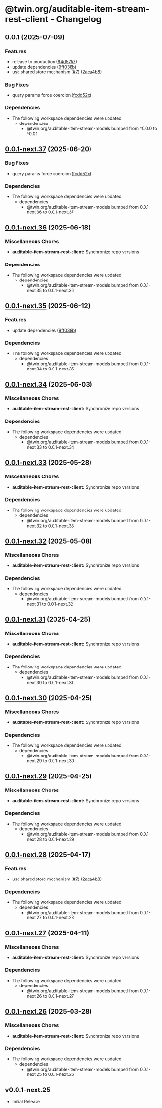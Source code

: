 # @twin.org/auditable-item-stream-rest-client - Changelog

## 0.0.1 (2025-07-09)


### Features

* release to production ([94d5757](https://github.com/twinfoundation/auditable-item-stream/commit/94d5757ff28b5462564f4ded56c8a3db781f2901))
* update dependencies ([9ff038b](https://github.com/twinfoundation/auditable-item-stream/commit/9ff038b7e76e9fb586be4f2321231f04258ef794))
* use shared store mechanism ([#7](https://github.com/twinfoundation/auditable-item-stream/issues/7)) ([2aca4b8](https://github.com/twinfoundation/auditable-item-stream/commit/2aca4b85b0102f91c90619f02b116541786cf539))


### Bug Fixes

* query params force coercion ([fcdd52c](https://github.com/twinfoundation/auditable-item-stream/commit/fcdd52cf8262a3bc19f6e7e9e6ef145890a9c8aa))


### Dependencies

* The following workspace dependencies were updated
  * dependencies
    * @twin.org/auditable-item-stream-models bumped from ^0.0.0 to ^0.0.1

## [0.0.1-next.37](https://github.com/twinfoundation/auditable-item-stream/compare/auditable-item-stream-rest-client-v0.0.1-next.36...auditable-item-stream-rest-client-v0.0.1-next.37) (2025-06-20)


### Bug Fixes

* query params force coercion ([fcdd52c](https://github.com/twinfoundation/auditable-item-stream/commit/fcdd52cf8262a3bc19f6e7e9e6ef145890a9c8aa))


### Dependencies

* The following workspace dependencies were updated
  * dependencies
    * @twin.org/auditable-item-stream-models bumped from 0.0.1-next.36 to 0.0.1-next.37

## [0.0.1-next.36](https://github.com/twinfoundation/auditable-item-stream/compare/auditable-item-stream-rest-client-v0.0.1-next.35...auditable-item-stream-rest-client-v0.0.1-next.36) (2025-06-18)


### Miscellaneous Chores

* **auditable-item-stream-rest-client:** Synchronize repo versions


### Dependencies

* The following workspace dependencies were updated
  * dependencies
    * @twin.org/auditable-item-stream-models bumped from 0.0.1-next.35 to 0.0.1-next.36

## [0.0.1-next.35](https://github.com/twinfoundation/auditable-item-stream/compare/auditable-item-stream-rest-client-v0.0.1-next.34...auditable-item-stream-rest-client-v0.0.1-next.35) (2025-06-12)


### Features

* update dependencies ([9ff038b](https://github.com/twinfoundation/auditable-item-stream/commit/9ff038b7e76e9fb586be4f2321231f04258ef794))


### Dependencies

* The following workspace dependencies were updated
  * dependencies
    * @twin.org/auditable-item-stream-models bumped from 0.0.1-next.34 to 0.0.1-next.35

## [0.0.1-next.34](https://github.com/twinfoundation/auditable-item-stream/compare/auditable-item-stream-rest-client-v0.0.1-next.33...auditable-item-stream-rest-client-v0.0.1-next.34) (2025-06-03)


### Miscellaneous Chores

* **auditable-item-stream-rest-client:** Synchronize repo versions


### Dependencies

* The following workspace dependencies were updated
  * dependencies
    * @twin.org/auditable-item-stream-models bumped from 0.0.1-next.33 to 0.0.1-next.34

## [0.0.1-next.33](https://github.com/twinfoundation/auditable-item-stream/compare/auditable-item-stream-rest-client-v0.0.1-next.32...auditable-item-stream-rest-client-v0.0.1-next.33) (2025-05-28)


### Miscellaneous Chores

* **auditable-item-stream-rest-client:** Synchronize repo versions


### Dependencies

* The following workspace dependencies were updated
  * dependencies
    * @twin.org/auditable-item-stream-models bumped from 0.0.1-next.32 to 0.0.1-next.33

## [0.0.1-next.32](https://github.com/twinfoundation/auditable-item-stream/compare/auditable-item-stream-rest-client-v0.0.1-next.31...auditable-item-stream-rest-client-v0.0.1-next.32) (2025-05-08)


### Miscellaneous Chores

* **auditable-item-stream-rest-client:** Synchronize repo versions


### Dependencies

* The following workspace dependencies were updated
  * dependencies
    * @twin.org/auditable-item-stream-models bumped from 0.0.1-next.31 to 0.0.1-next.32

## [0.0.1-next.31](https://github.com/twinfoundation/auditable-item-stream/compare/auditable-item-stream-rest-client-v0.0.1-next.30...auditable-item-stream-rest-client-v0.0.1-next.31) (2025-04-25)


### Miscellaneous Chores

* **auditable-item-stream-rest-client:** Synchronize repo versions


### Dependencies

* The following workspace dependencies were updated
  * dependencies
    * @twin.org/auditable-item-stream-models bumped from 0.0.1-next.30 to 0.0.1-next.31

## [0.0.1-next.30](https://github.com/twinfoundation/auditable-item-stream/compare/auditable-item-stream-rest-client-v0.0.1-next.29...auditable-item-stream-rest-client-v0.0.1-next.30) (2025-04-25)


### Miscellaneous Chores

* **auditable-item-stream-rest-client:** Synchronize repo versions


### Dependencies

* The following workspace dependencies were updated
  * dependencies
    * @twin.org/auditable-item-stream-models bumped from 0.0.1-next.29 to 0.0.1-next.30

## [0.0.1-next.29](https://github.com/twinfoundation/auditable-item-stream/compare/auditable-item-stream-rest-client-v0.0.1-next.28...auditable-item-stream-rest-client-v0.0.1-next.29) (2025-04-25)


### Miscellaneous Chores

* **auditable-item-stream-rest-client:** Synchronize repo versions


### Dependencies

* The following workspace dependencies were updated
  * dependencies
    * @twin.org/auditable-item-stream-models bumped from 0.0.1-next.28 to 0.0.1-next.29

## [0.0.1-next.28](https://github.com/twinfoundation/auditable-item-stream/compare/auditable-item-stream-rest-client-v0.0.1-next.27...auditable-item-stream-rest-client-v0.0.1-next.28) (2025-04-17)


### Features

* use shared store mechanism ([#7](https://github.com/twinfoundation/auditable-item-stream/issues/7)) ([2aca4b8](https://github.com/twinfoundation/auditable-item-stream/commit/2aca4b85b0102f91c90619f02b116541786cf539))


### Dependencies

* The following workspace dependencies were updated
  * dependencies
    * @twin.org/auditable-item-stream-models bumped from 0.0.1-next.27 to 0.0.1-next.28

## [0.0.1-next.27](https://github.com/twinfoundation/auditable-item-stream/compare/auditable-item-stream-rest-client-v0.0.1-next.26...auditable-item-stream-rest-client-v0.0.1-next.27) (2025-04-11)


### Miscellaneous Chores

* **auditable-item-stream-rest-client:** Synchronize repo versions


### Dependencies

* The following workspace dependencies were updated
  * dependencies
    * @twin.org/auditable-item-stream-models bumped from 0.0.1-next.26 to 0.0.1-next.27

## [0.0.1-next.26](https://github.com/twinfoundation/auditable-item-stream/compare/auditable-item-stream-rest-client-v0.0.1-next.25...auditable-item-stream-rest-client-v0.0.1-next.26) (2025-03-28)


### Miscellaneous Chores

* **auditable-item-stream-rest-client:** Synchronize repo versions


### Dependencies

* The following workspace dependencies were updated
  * dependencies
    * @twin.org/auditable-item-stream-models bumped from 0.0.1-next.25 to 0.0.1-next.26

## v0.0.1-next.25

- Initial Release
